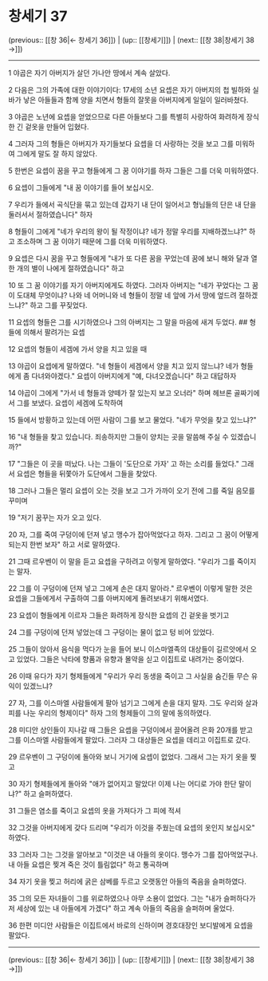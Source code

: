 # 창세기 37

(previous:: [[창 36|← 창세기 36]]) | (up:: [[창세기]]) | (next:: [[창 38|창세기 38 →]])

***




1 
야곱은 자기 아버지가 살던 가나안 땅에서 계속 살았다. 



2 
다음은 그의 가족에 대한 이야기이다: 17세의 소년 요셉은 자기 아버지의 첩 빌하와 실바가 낳은 아들들과 함께 양을 치면서 형들의 잘못을 아버지에게 일일이 일러바쳤다. 



3 
야곱은 노년에 요셉을 얻었으므로 다른 아들보다 그를 특별히 사랑하여 화려하게 장식한 긴 겉옷을 만들어 입혔다. 



4 
그러자 그의 형들은 아버지가 자기들보다 요셉을 더 사랑하는 것을 보고 그를 미워하여 그에게 말도 잘 하지 않았다. 



5 
한번은 요셉이 꿈을 꾸고 형들에게 그 꿈 이야기를 하자 그들은 그를 더욱 미워하였다. 



6 
요셉이 그들에게 "내 꿈 이야기를 들어 보십시오. 



7 
우리가 들에서 곡식단을 묶고 있는데 갑자기 내 단이 일어서고 형님들의 단은 내 단을 둘러서서 절하였습니다" 하자 



8 
형들이 그에게 "네가 우리의 왕이 될 작정이냐? 네가 정말 우리를 지배하겠느냐?" 하고 조소하며 그 꿈 이야기 때문에 그를 더욱 미워하였다. 



9 
요셉은 다시 꿈을 꾸고 형들에게 "내가 또 다른 꿈을 꾸었는데 꿈에 보니 해와 달과 열한 개의 별이 나에게 절하였습니다" 하고 



10 
또 그 꿈 이야기를 자기 아버지에게도 하였다. 그러자 아버지는 "네가 꾸었다는 그 꿈이 도대체 무엇이냐? 나와 네 어머니와 네 형들이 정말 네 앞에 가서 땅에 엎드려 절하겠느냐?" 하고 그를 꾸짖었다. 



11 
요셉의 형들은 그를 시기하였으나 그의 아버지는 그 말을 마음에 새겨 두었다. ## 형들에 의해서 팔려가는 요셉 



12 
요셉의 형들이 세겜에 가서 양을 치고 있을 때 



13 
야곱이 요셉에게 말하였다. "네 형들이 세겜에서 양을 치고 있지 않느냐? 네가 형들에게 좀 다녀와야겠다." 요셉이 아버지에게 "예, 다녀오겠습니다" 하고 대답하자 



14 
야곱이 그에게 "가서 네 형들과 양떼가 잘 있는지 보고 오너라" 하며 헤브론 골짜기에서 그를 보냈다. 요셉이 세겜에 도착하여 



15 
들에서 방황하고 있는데 어떤 사람이 그를 보고 물었다. "네가 무엇을 찾고 있느냐?" 



16 
"내 형들을 찾고 있습니다. 죄송하지만 그들이 양치는 곳을 말씀해 주실 수 있겠습니까?" 



17 
"그들은 이 곳을 떠났다. 나는 그들이 '도단으로 가자' 고 하는 소리를 들었다." 그래서 요셉은 형들을 뒤쫓아가 도단에서 그들을 찾았다. 



18 
그러나 그들은 멀리 요셉이 오는 것을 보고 그가 가까이 오기 전에 그를 죽일 음모를 꾸미며 



19 
"저기 꿈꾸는 자가 오고 있다. 



20 
자, 그를 죽여 구덩이에 던져 넣고 맹수가 잡아먹었다고 하자. 그리고 그 꿈이 어떻게 되는지 한번 보자" 하고 서로 말하였다. 



21 
그때 르우벤이 이 말을 듣고 요셉을 구하려고 이렇게 말하였다. "우리가 그를 죽이지는 말자. 



22 
그를 이 구덩이에 던져 넣고 그에게 손은 대지 말아라." 르우벤이 이렇게 말한 것은 요셉을 그들에게서 구출하여 그를 아버지에게 돌려보내기 위해서였다. 



23 
요셉이 형들에게 이르자 그들은 화려하게 장식한 요셉의 긴 겉옷을 벗기고 



24 
그를 구덩이에 던져 넣었는데 그 구덩이는 물이 없고 텅 비어 있었다. 



25 
그들이 앉아서 음식을 먹다가 눈을 들어 보니 이스마엘족의 대상들이 길르앗에서 오고 있었다. 그들은 낙타에 향품과 유향과 몰약을 싣고 이집트로 내려가는 중이었다. 



26 
이때 유다가 자기 형제들에게 "우리가 우리 동생을 죽이고 그 사실을 숨긴들 무슨 유익이 있겠느냐? 



27 
자, 그를 이스마엘 사람들에게 팔아 넘기고 그에게 손을 대지 말자. 그도 우리와 살과 피를 나눈 우리의 형제이다" 하자 그의 형제들이 그의 말에 동의하였다. 



28 
미디안 상인들이 지나갈 때 그들은 요셉을 구덩이에서 끌어올려 은화 20개를 받고 그를 이스마엘 사람들에게 팔았다. 그러자 그 대상들은 요셉을 데리고 이집트로 갔다. 



29 
르우벤이 그 구덩이에 돌아와 보니 거기에 요셉이 없었다. 그래서 그는 자기 옷을 찢고 



30 
자기 형제들에게 돌아와 "애가 없어지고 말았다! 이제 나는 어디로 가야 한단 말이냐?" 하고 슬퍼하였다. 



31 
그들은 염소를 죽이고 요셉의 옷을 가져다가 그 피에 적셔 



32 
그것을 아버지에게 갖다 드리며 "우리가 이것을 주웠는데 요셉의 옷인지 보십시오" 하였다. 



33 
그러자 그는 그것을 알아보고 "이것은 내 아들의 옷이다. 맹수가 그를 잡아먹었구나. 내 아들 요셉은 찢겨 죽은 것이 틀림없다" 하고 통곡하며 



34 
자기 옷을 찢고 허리에 굵은 삼베를 두르고 오랫동안 아들의 죽음을 슬퍼하였다. 



35 
그의 모든 자녀들이 그를 위로하였으나 아무 소용이 없었다. 그는 "내가 슬퍼하다가 저 세상에 있는 내 아들에게 가겠다" 하고 계속 아들의 죽음을 슬퍼하며 울었다. 



36 
한편 미디안 사람들은 이집트에서 바로의 신하이며 경호대장인 보디발에게 요셉을 팔았다.

***

(previous:: [[창 36|← 창세기 36]]) | (up:: [[창세기]]) | (next:: [[창 38|창세기 38 →]])
